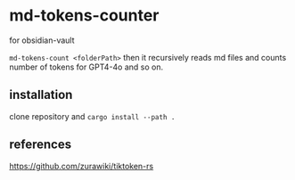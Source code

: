 # md-tokens-counter

for obsidian-vault

`md-tokens-count <folderPath>` then it recursively reads md files and counts number of tokens for GPT4-4o and so on.

## installation

clone repository and `cargo install --path .`

## references

https://github.com/zurawiki/tiktoken-rs